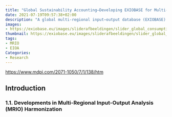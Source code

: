 ```yaml
---
title: "Global Sustainability Accounting—Developing EXIOBASE for Multi-Regional Footprint Analysis"
date: 2021-07-19T09:57:38+02:00
description: "A global multi-regional input−output database (EXIOBASE) with a focus on environmentally relevant activities, allowing insights into the production-related impacts and consumption footprints."
images:
- https://exiobase.eu/images/sliderafbeeldingen/slider_global_consumption.PNG
thumbnail: https://exiobase.eu/images/sliderafbeeldingen/slider_global_consumption.PNG
tags:
- MRIO
- EIOA
Categories:
- Research
---
```


https://www.mdpi.com/2071-1050/7/1/138/htm

## Introduction
### 1.1. Developments in Multi-Regional Input-Output Analysis (MRIO) Harmonization
